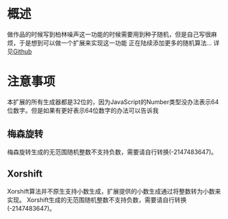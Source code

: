 # 概述

做作品的时候写到柏林噪声这一功能的时候需要用到种子随机，但是自己写很麻烦，于是想到可以做一个扩展来实现这一功能
正在陆续添加更多的随机算法...
详见[Github](https://github.com/prbegd/stlsScratchExt)

# 注意事项
本扩展的所有生成器都是32位的，因为JavaScript的Number类型没办法表示64位数字。但是如果有更好表示64位数字的办法可以告诉我
## 梅森旋转
梅森旋转生成的无范围随机整数不支持负数，需要请自行转换(-2147483647)。
## Xorshift
Xorshift算法并不原生支持小数生成，扩展提供的小数生成通过将整数转为小数来实现。
Xorshift生成的无范围随机整数不支持负数，需要请自行转换(-2147483647)。